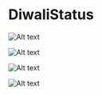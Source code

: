 # DiwaliStatus
![Alt text](https://lh3.googleusercontent.com/s-VSC5-wV-Q3Al4FdzizUSsSeZdKm0NtUL-BUekioKYx-O0agEDFoYhFar5Kxky9FlQ?raw=true "Output Image")

![Alt text](https://image.winudf.com/v2/image1/Y29tLnN1YnJhdGd1cHRhLmRpd2FsaXN0YXR1c19zY3JlZW5fMF8xNTQxNDg5MTAxXzA5NQ/screen-0.jpg?raw=true "Output Image")

![Alt text](https://lh3.googleusercontent.com/jsXwmpPMZVDhyGnaJ4-cyykMpj__a3QA-tmsjDKUg1-PVFzsXkiYm7cLocP_CcleRHtH=w720-h310?raw=true "Output Image")

![Alt text](https://image.winudf.com/v2/image1/Y29tLnN1YnJhdGd1cHRhLmRpd2FsaXN0YXR1c19zY3JlZW5fNF8xNTQxNDg5MTA2XzA3OA/screen-4.jpg?raw=true "Output Image")
